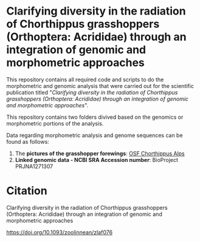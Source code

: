 # Clarifying diversity in the radiation of Chorthippus grasshoppers (Orthoptera: Acrididae) through an integration of genomic and morphometric approaches

This repository contains all required code and scripts to do the morphometric and genomic analysis that were carried out for the scientific publication titled "_Clarifying diversity in the radiation of _Chorthippus_ grasshoppers (Orthoptera: Acrididae) through an integration of genomic and morphometric approaches_".   

This repository contains two folders divived based on the genomics or morphometric portions of the analysis.  

Data regarding morphometric analysis and genome sequences can be found as follows:
1. The **pictures of the grasshopper forewings**: [OSF Chorthippus Alps](https://osf.io/mzy57/)  
2. **Linked genomic data - NCBI SRA Accession number**: BioProject PRJNA1271307  

# Citation

Clarifying diversity in the radiation of Chorthippus grasshoppers (Orthoptera: Acrididae) through an integration of genomic and morphometric approaches

https://doi.org/10.1093/zoolinnean/zlaf076
